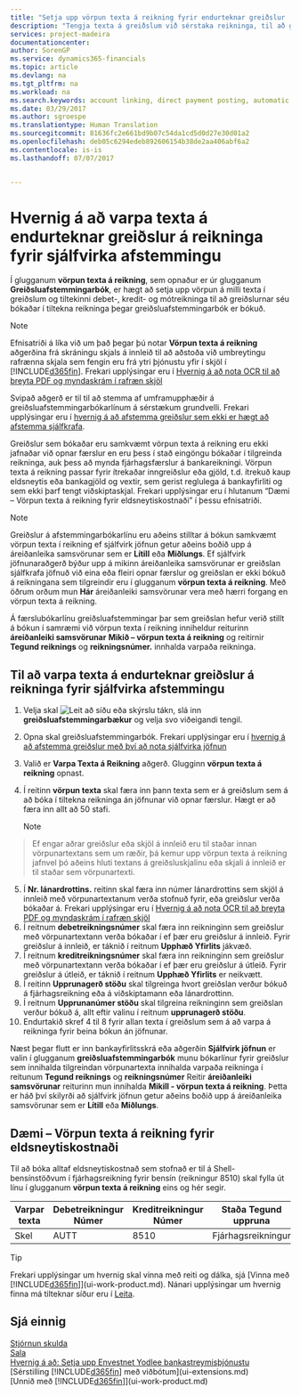 ```yaml
---
title: "Setja upp vörpun texta á reikning fyrir endurteknar greiðslur | Microsoft Docs"
description: "Tengja texta á greiðslum við sérstaka reikninga, til að greiðslur séu bókaðar á reikningana þegar greiðsluafstemmingarbók er bókuð."
services: project-madeira
documentationcenter: 
author: SorenGP
ms.service: dynamics365-financials
ms.topic: article
ms.devlang: na
ms.tgt_pltfrm: na
ms.workload: na
ms.search.keywords: account linking, direct payment posting, automatic payment processing, reconcile payment, recurring expense, recurring cash receipt
ms.date: 03/29/2017
ms.author: sgroespe
ms.translationtype: Human Translation
ms.sourcegitcommit: 81636fc2e661bd9b07c54da1cd5d0d27e30d01a2
ms.openlocfilehash: deb05c6294edeb892606154b38de2aa406abf6a2
ms.contentlocale: is-is
ms.lasthandoff: 07/07/2017


---
```

# <a name="how-to-map-text-on-recurring-payments-to-accounts-for-automatic-reconciliation"></a>Hvernig á að varpa texta á endurteknar greiðslur á reikninga fyrir sjálfvirka afstemmingu
Í glugganum **vörpun texta á reikning**, sem opnaður er úr glugganum **Greiðsluafstemmingarbók**, er hægt að setja upp vörpun á milli texta í greiðslum og tiltekinni debet-, kredit- og mótreikninga til að greiðslurnar séu bókaðar í tiltekna reikninga þegar greiðsluafstemmingarbók er bókuð.

> [!NOTE]  
>   Efnisatriði á líka við um það þegar þú notar **Vörpun texta á reikning** aðgerðina frá skráningu skjals á innleið til að aðstoða við umbreytingu rafrænna skjala sem fengin eru frá ytri þjónustu yfir í skjöl í [!INCLUDE[d365fin](includes/d365fin_md.md)]. Frekari upplýsingar eru í [Hvernig á að nota OCR til að breyta PDF og myndaskrám í rafræn skjöl](across-how-use-ocr-pdf-images-files.md)   

Svipað aðgerð er til til að stemma af umframupphæðir á greiðsluafstemmingarbókarlínum á sérstækum grundvelli. Frekari upplýsingar eru í [hvernig á að afstemma greiðslur sem ekki er hægt að afstemma sjálfkrafa](receivables-how-reconcile-payments-cannot-apply-auto.md).

Greiðslur sem bókaðar eru samkvæmt vörpun texta á reikning eru ekki jafnaðar við opnar færslur en eru þess í stað eingöngu bókaðar í tilgreinda reikninga, auk þess að mynda fjárhagsfærslur á bankareikningi. Vörpun texta á reikning passar fyrir ítrekaðar inngreiðslur eða gjöld, t.d. ítrekuð kaup eldsneytis eða bankagjöld og vextir, sem gerist reglulega á bankayfirliti og sem ekki þarf tengt viðskiptaskjal. Frekari upplýsingar eru í hlutanum “Dæmi – Vörpun texta á reikning fyrir eldsneytiskostnaði” í þessu efnisatriði.

> [!NOTE]  
>   Greiðslur á afstemmingarbókarlínu eru aðeins stilltar á bókun samkvæmt vörpun texta í reikning ef sjálfvirk jöfnun getur aðeins boðið upp á áreiðanleika samsvörunar sem er **Lítill** eða **Miðlungs**. Ef sjálfvirk jöfnunaraðgerð býður upp á mikinn áreiðanleika samsvörunar er greiðslan sjálfkrafa jöfnuð við eina eða fleiri opnar færslur og greiðslan er ekki bókuð á reikningana sem tilgreindir eru í glugganum **vörpun texta á reikning**. Með öðrum orðum mun **Hár** áreiðanleiki samsvörunar vera með hærri forgang en vörpun texta á reikning.

Á færslubókarlínu greiðsluafstemmingar þar sem greiðslan hefur verið stillt á bókun í samræmi við vörpun texta í reikning inniheldur reiturinn **áreiðanleiki samsvörunar** **Mikið – vörpun texta á reikning** og reitirnir **Tegund reiknings** og **reikningsnúmer.** innhalda varpaða reikninga.

## <a name="to-map-text-on-recurring-payments-to-accounts-for-automatic-reconciliation"></a>Til að varpa texta á endurteknar greiðslur á reikninga fyrir sjálfvirka afstemmingu
1. Velja skal ![Leit að síðu eða skýrslu](media/ui-search/search_small.png "Leit að síðu eða skýrslu táknið") tákn, slá inn **greiðsluafstemmingarbækur** og velja svo viðeigandi tengil.
2. Opna skal greiðsluafstemmingarbók. Frekari upplýsingar eru í [hvernig á að afstemma greiðslur með því að nota sjálfvirka jöfnun](receivables-how-reconcile-payments-auto-application.md)
3. Valið er **Varpa Texta á Reikning** aðgerð. Glugginn **vörpun texta á reikning** opnast.
4. Í reitinn **vörpun texta** skal færa inn þann texta sem er á greiðslum sem á að bóka í tiltekna reikninga án jöfnunar við opnar færslur. Hægt er að færa inn allt að 50 stafi.

    > [!NOTE]  
>   Ef engar aðrar greiðslur eða skjöl á innleið eru til staðar innan vörpunartextans sem um ræðir, þá kemur upp vörpun texta á reikning jafnvel þó aðeins hluti textans á greiðsluskjalinu eða skjali á innleið er til staðar sem vörpunartexti.
5. Í **Nr. lánardrottins.** reitinn skal færa inn númer lánardrottins sem skjöl á innleið með vörpunartextanum verða stofnuð fyrir, eða greiðslur verða bókaðar á. Frekari upplýsingar eru í [Hvernig á að nota OCR til að breyta PDF og myndaskrám í rafræn skjöl](across-how-use-ocr-pdf-images-files.md)      
6. Í reitnum **debetreikningsnúmer** skal færa inn reikninginn sem greiðslur með vörpunartextann verða bókaðar í ef þær eru greiðslur á innleið. Fyrir greiðslur á innleið, er táknið í reitnum **Upphæð Yfirlits** jákvæð.
7. Í reitnum **kreditreikningsnúmer** skal færa inn reikninginn sem greiðslur með vörpunartextann verða bókaðar í ef þær eru greiðslur á útleið. Fyrir greiðslur á útleið, er táknið í reitnum **Upphæð Yfirlits** er neikvætt.
8. Í reitinn **Upprunagerð stöðu** skal tilgreinga hvort greiðslan verður bókuð á fjárhagsreikning eða á viðskiptamann eða lánardrottinn.
9. Í reitnum **Upprunanúmer stöðu** skal tilgreina reikninginn sem greiðslan verður bókuð á, allt eftir valinu í reitnum **upprunagerð stöðu**.
10. Endurtakið skref 4 til 8 fyrir allan texta í greiðslum sem á að varpa á reikninga fyrir beina bókun án jöfnunar.

Næst þegar flutt er inn bankayfirlitsskrá eða aðgerðin **Sjálfvirk jöfnun** er valin í glugganum **greiðsluafstemmingarbók** munu bókarlínur fyrir greiðslur sem innihalda tilgreindan vörpunartexta innihalda varpaða reikninga í reitunum **Tegund reiknings** og **reikningsnúmer** Reitir **áreiðanleiki samsvörunar** reiturinn mun innihalda **Mikill - vörpun texta á reikning**. Þetta er háð því skilyrði að sjálfvirk jöfnun getur aðeins boðið upp á áreiðanleika samsvörunar sem er **Lítill** eða **Miðlungs**.

## <a name="example-text-to-account-mapping-for-fuel-expense"></a>Dæmi – Vörpun texta á reikning fyrir eldsneytiskostnaði
Til að bóka alltaf eldsneytiskostnað sem stofnað er til á Shell-bensínstöðvum í fjárhagsreikning fyrir bensín (reikningur 8510) skal fylla út línu í glugganum **vörpun texta á reikning** eins og hér segir.

| Varpar texta | Debetreikningur Númer | Kreditreikningur Númer | Staða Tegund uppruna | Staða Upprunanúmer |
| --- | --- | --- | --- | --- |
| Skel |AUTT |8510 |Fjárhagsreikningur |AUTT |

> [!TIP]  
>   Frekari upplýsingar um hvernig skal vinna með reiti og dálka, sjá [Vinna með [!INCLUDE[d365fin](includes/d365fin_long_md.md)]](ui-work-product.md). Nánari upplýsingar um hvernig finna má tilteknar síður eru í [Leita](ui-search.md).

## <a name="see-also"></a>Sjá einnig
[Stjórnun skulda](receivables-manage-receivables.md)  
[Sala](sales-manage-sales.md)  
[Hvernig á að: Setja upp Envestnet Yodlee bankastreymisþjónustu](bank-how-setup-bank-statement-service.md)  
[Sérstilling [!INCLUDE[d365fin](includes/d365fin_md.md)] með viðbótum](ui-extensions.md)  
[Unnið með [!INCLUDE[d365fin](includes/d365fin_md.md)]](ui-work-product.md)

